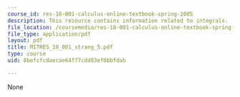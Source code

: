 ```yaml
---
course_id: res-18-001-calculus-online-textbook-spring-2005
description: This resource contains information related to integrals.
file_location: /coursemedia/res-18-001-calculus-online-textbook-spring-2005/8befcfcdaecae64f77cdd83ef8bbfdab_MITRES_18_001_strang_5.pdf
file_type: application/pdf
layout: pdf
title: MITRES_18_001_strang_5.pdf
type: course
uid: 8befcfcdaecae64f77cdd83ef8bbfdab

---
```

None